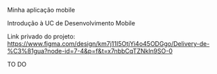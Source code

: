 Minha aplicação mobile

Introdução à UC de Desenvolvimento Mobile

Link privado do projeto: https://www.figma.com/design/km7j11I5OtjYi4o45ODGgo/Delivery-de-%C3%81gua?node-id=7-4&p=f&t=x7nbbCqTZNkln9SO-0

TO DO
